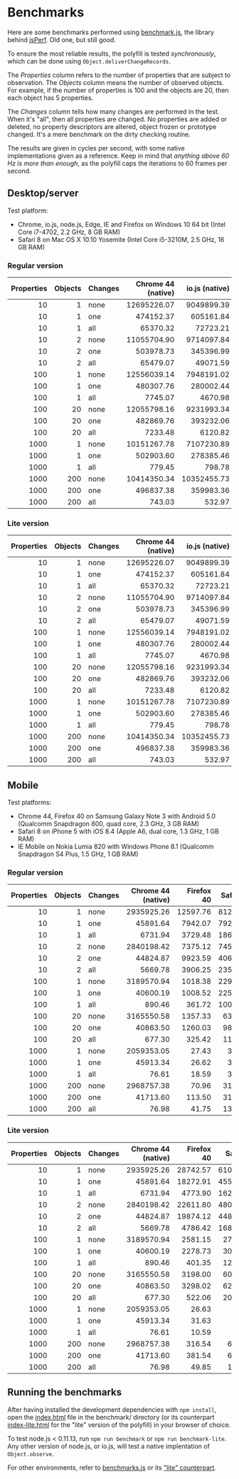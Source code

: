 Benchmarks
==========

Here are some benchmarks performed using [benchmark.js](http://benchmarkjs.com/), the library behind [jsPerf](http://jsperf.com/). Old one, but still good.

To ensure the most reliable results, the polyfill is tested *synchronously*, which can be done using `Object.deliverChangeRecords`.

The *Properties* column refers to the number of properties that are subject to observation. The *Objects* column means the number of observed objects. For example, if the number of properties is 100 and the objects are 20, then each object has 5 properties.

The *Changes* column tells how many changes are performed in the test. When it's "all", then all properties are changed. No properties are added or deleted, no property descriptors are altered, object frozen or prototype changed. It's a mere benchmark on the dirty checking routine.

The results are given in cycles per second, with some native implementations given as a reference. Keep in mind that *anything above 60 Hz is more than enough*, as the polyfill caps the iterations to 60 frames per second.

## Desktop/server

Test platform:
* Chrome, io.js, node.js, Edge, IE and Firefox on Windows 10 64 bit (Intel Core i7-4702, 2.2 GHz, 8 GB RAM)
* Safari 8 on Mac OS X 10.10 Yosemite (Intel Core i5-3210M, 2.5 GHz, 16 GB RAM)

### Regular version

| Properties | Objects | Changes | Chrome 44 (native) | io.js (native) | Edge 20    | IE 11     | Firefox 42 | Safari 8  | node.js 0.10.40 |
|-----------:|--------:|:--------|-------------------:|---------------:|-----------:|----------:|-----------:|----------:|----------------:|
|         10 |       1 | none    |        12695226.07 |     9049899.39 |  130434.97 |  83872.44 |   73352.65 | 136194.27 |       101291.62 |
|         10 |       1 | one     |          474152.37 |      605161.84 |  125770.03 |  78540.56 |   69110.05 | 117424.81 |        99470.16 |
|         10 |       1 | all     |           65370.32 |       72723.21 |   73645.72 |  50913.31 |   33597.83 |  63551.55 |        67420.76 |
|         10 |       2 | none    |        11055704.90 |     9714097.84 |  124025.56 |  83853.47 |   74785.66 | 114128.75 |        98065.76 |
|         10 |       2 | one     |          503978.73 |      345396.99 |  117530.59 |  79384.80 |   67676.77 | 110071.79 |        63901.37 |
|         10 |       2 | all     |           65479.07 |       49071.59 |   71660.27 |  50796.94 |   34059.22 |  55677.89 |        63650.51 |
|        100 |       1 | none    |        12556039.14 |     7948191.02 |    9989.80 |   5757.68 |    4517.18 |   8358.55 |         8092.19 |
|        100 |       1 | one     |          480307.76 |      280002.44 |   10109.94 |   5094.36 |    4462.59 |   8753.64 |         7969.60 |
|        100 |       1 | all     |            7745.07 |        4670.98 |    5989.60 |   3859.97 |    2596.89 |   4853.01 |         5494.10 |
|        100 |      20 | none    |        12055798.16 |     9231993.34 |   11334.37 |   7884.65 |    7873.30 |  12111.71 |         9814.64 |
|        100 |      20 | one     |          482869.76 |      393232.06 |   11699.48 |   7992.85 |    7885.51 |  12178.59 |         9515.44 |
|        100 |      20 | all     |            7233.48 |        6120.82 |    6447.95 |   4896.90 |    3347.28 |   6011.95 |         5914.51 |
|       1000 |       1 | none    |        10151267.78 |     7107230.89 |     280.01 |    122.47 |      79.84 |    145.94 |          249.47 |
|       1000 |       1 | one     |          502903.60 |      278385.46 |     268.66 |    119.83 |      79.85 |    143.85 |          247.07 |
|       1000 |       1 | all     |             779.45 |         798.78 |     232.99 |    106.65 |      68.20 |    123.18 |          229.31 |
|       1000 |     200 | none    |        10414350.34 |    10352455.73 |    1163.79 |    805.99 |     803.90 |   1273.99 |          972.77 |
|       1000 |     200 | one     |          496837.38 |      359983.36 |    1042.34 |    679.55 |     785.10 |   1302.35 |          962.21 |
|       1000 |     200 | all     |             743.03 |         532.97 |     620.28 |    481.21 |     364.61 |    596.17 |          483.60 |


### Lite version

| Properties | Objects | Changes | Chrome 44 (native) | io.js (native) | Edge 20    | IE 11     | Firefox 42 | Safari 8  | node.js 0.10.40 |
|-----------:|--------:|:--------|-------------------:|---------------:|-----------:|----------:|-----------:|----------:|----------------:|
|         10 |       1 | none    |        12695226.07 |     9049899.39 |  396917.52 | 366848.35 |  216419.76 | 306189.73 |       214778.07 |
|         10 |       1 | one     |          474152.37 |      605161.84 |  327993.13 | 320364.92 |  157258.96 | 251524.20 |       200435.74 |
|         10 |       1 | all     |           65370.32 |       72723.21 |   87167.82 | 110067.97 |   49040.88 |  89913.17 |       103307.57 |
|         10 |       2 | none    |        11055704.90 |     9714097.84 |  348254.48 | 373360.56 |  208276.39 | 271377.33 |       191128.14 |
|         10 |       2 | one     |          503978.73 |      345396.99 |  316159.48 | 289281.85 |  150637.00 | 231797.23 |       180886.68 |
|         10 |       2 | all     |           65479.07 |       49071.59 |  106801.76 | 105960.07 |   48047.94 |  92345.23 |        98055.80 |
|        100 |       1 | none    |        12556039.14 |     7948191.02 |   21057.95 |  11794.79 |    7012.34 |  11807.05 |        13166.59 |
|        100 |       1 | one     |          480307.76 |      280002.44 |   21536.84 |  10974.59 |    6959.01 |  11311.73 |         9922.74 |
|        100 |       1 | all     |            7745.07 |        4670.98 |    8787.08 |   6385.73 |    2867.63 |   6296.93 |         8140.72 |
|        100 |      20 | none    |        12055798.16 |     9231993.34 |   37112.96 |  36455.26 |   22106.36 |  31086.33 |        20560.18 |
|        100 |      20 | one     |          482869.76 |      393232.06 |   33943.99 |  40519.03 |   21700.42 |  32266.06 |        19932.32 |
|        100 |      20 | all     |            7233.48 |        6120.82 |   10537.17 |  10312.76 |    4841.93 |   9174.64 |         9720.20 |
|       1000 |       1 | none    |        10151267.78 |     7107230.89 |     328.28 |    144.99 |      85.34 |    153.53 |          267.41 |
|       1000 |       1 | one     |          502903.60 |      278385.46 |     326.86 |    138.71 |      85.74 |    152.91 |          271.37 |
|       1000 |       1 | all     |             779.45 |         798.78 |     255.39 |    129.40 |      74.68 |    123.38 |          234.86 |
|       1000 |     200 | none    |        10414350.34 |    10352455.73 |    3637.22 |   4146.43 |    2312.70 |   3168.53 |         2019.55 |
|       1000 |     200 | one     |          496837.38 |      359983.36 |    3621.43 |   3570.93 |    2176.87 |   3318.44 |         2034.43 |
|       1000 |     200 | all     |             743.03 |         532.97 |    1015.30 |    905.53 |     510.69 |    975.95 |          665.03 |


## Mobile

Test platforms:
* Chrome 44, Firefox 40 on Samsung Galaxy Note 3 with Android 5.0 (Qualcomm Snapdragon 800, quad core, 2.3 GHz, 3 GB RAM)
* Safari 8 on iPhone 5 with iOS 8.4 (Apple A6, dual core, 1.3 GHz, 1 GB RAM)
* IE Mobile on Nokia Lumia 820 with Windows Phone 8.1 (Qualcomm Snapdragon S4 Plus, 1.5 GHz, 1 GB RAM)

### Regular version

| Properties | Objects | Changes | Chrome 44 (native) | Firefox 40 | Safari 8 | IE Mobile |
|-----------:|--------:|:--------|-------------------:|-----------:|---------:|----------:|
|         10 |       1 | none    |         2935925.26 |   12597.76 |  8127.91 |  11909.16 |
|         10 |       1 | one     |           45891.64 |    7942.07 |  7920.00 |  11130.70 |
|         10 |       1 | all     |            6731.94 |    3729.48 |  1862.07 |   6472.74 |
|         10 |       2 | none    |         2840198.42 |    7375.12 |  7454.55 |  11343.22 |
|         10 |       2 | one     |           44824.87 |    9923.59 |  4064.94 |  10980.57 |
|         10 |       2 | all     |            5669.78 |    3906.25 |  2354.43 |   5934.50 |
|        100 |       1 | none    |         3189570.94 |    1018.38 |  2291.08 |   1181.13 |
|        100 |       1 | one     |           40600.19 |    1008.52 |  2259.26 |   1149.36 |
|        100 |       1 | all     |             890.46 |     361.72 |  1000.00 |    606.30 |
|        100 |      20 | none    |         3165550.58 |    1357.33 |   630.43 |   1228.42 |
|        100 |      20 | one     |           40863.50 |    1260.03 |   987.34 |   1191.83 |
|        100 |      20 | all     |             677.30 |     325.42 |   119.57 |    595.45 |
|       1000 |       1 | none    |         2059353.05 |      27.43 |    36.14 |     29.54 |
|       1000 |       1 | one     |           45913.34 |      26.62 |    38.96 |     31.50 |
|       1000 |       1 | all     |              76.61 |      18.59 |    30.93 |     21.57 |
|       1000 |     200 | none    |         2968757.38 |      70.96 |   316.46 |    121.93 |
|       1000 |     200 | one     |           41713.60 |     113.50 |   312.50 |    110.72 |
|       1000 |     200 | all     |              76.98 |      41.75 |   134.15 |     58.30 |


### Lite version

| Properties | Objects | Changes | Chrome 44 (native) | Firefox 40 | Safari 8 | IE Mobile |
|-----------:|--------:|:--------|-------------------:|-----------:|---------:|----------:|
|         10 |       1 | none    |         2935925.26 |   28742.57 | 61000.00 |  53980.35 |
|         10 |       1 | one     |           45891.64 |   18272.91 | 45546.51 |  48678.81 |
|         10 |       1 | all     |            6731.94 |    4773.90 | 16222.22 |  12020.68 |
|         10 |       2 | none    |         2840198.42 |   22611.80 | 48045.45 |  58659.53 |
|         10 |       2 | one     |           44824.87 |   19874.12 | 44881.58 |  44002.45 |
|         10 |       2 | all     |            5669.78 |    4786.42 | 16831.17 |  12463.18 |
|        100 |       1 | none    |         3189570.94 |    2581.15 |  2752.94 |   2219.00 |
|        100 |       1 | one     |           40600.19 |    2278.73 |  3059.56 |   2556.97 |
|        100 |       1 | all     |             890.46 |     401.35 |  1247.06 |   1051.21 |
|        100 |      20 | none    |         3165550.58 |    3198.00 |  6024.69 |   6552.65 |
|        100 |      20 | one     |           40863.50 |    3298.02 |  6296.77 |   5767.85 |
|        100 |      20 | all     |             677.30 |     522.06 |  2098.92 |   1327.50 |
|       1000 |       1 | none    |         2059353.05 |      26.63 |    38.10 |     36.51 |
|       1000 |       1 | one     |           45913.34 |      31.63 |    38.10 |     36.36 |
|       1000 |       1 | all     |              76.61 |      10.59 |    32.61 |     30.90 |
|       1000 |     200 | none    |         2968757.38 |     316.54 |   675.68 |    691.51 |
|       1000 |     200 | one     |           41713.60 |     381.54 |   671.05 |    663.15 |
|       1000 |     200 | all     |              76.98 |      49.85 |   188.24 |    134.54 |


## Running the benchmarks

After having installed the development dependencies with `npm install`, open the [index.html](../benchmark/index.html) file in the benchmark/ directory (or its counterpart [index-lite.html](../benchmark/index-lite.html) for the "lite" version of the polyfill) in your browser of choice.

To test node.js < 0.11.13, run `npm run benchmark` or `npm run benchmark-lite`. Any other version of node.js, or io.js, will test a native implentation of `Object.observe`.

For other environments, refer to [benchmarks.js](../benchmark/benchmarks.js) or its ["lite" counterpart](../benchmark/benchmarks-lite.js).
